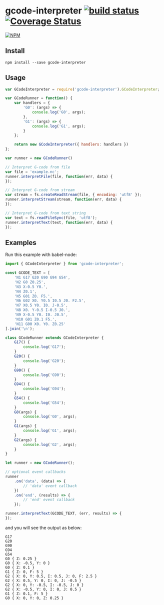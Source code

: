 # gcode-interpreter [![build status](https://travis-ci.org/cheton/gcode-interpreter.svg?branch=master)](https://travis-ci.org/cheton/gcode-interpreter) [![Coverage Status](https://coveralls.io/repos/cheton/gcode-interpreter/badge.svg?branch=master&service=github)](https://coveralls.io/github/cheton/gcode-interpreter?branch=master)

[![NPM](https://nodei.co/npm/gcode-interpreter.png?downloads=true&stars=true)](https://nodei.co/npm/gcode-interpreter/)

## Install

`npm install --save gcode-interpreter`

## Usage

```js
var GCodeInterpreter = require('gcode-interpreter').GCodeInterpreter;

var GCodeRunner = function() {
    var handlers = {
        'G0': (args) => {
            console.log('G0', args);
        },
        'G1': (args) => {
            console.log('G1', args);
        }
    };

    return new GCodeInterpreter({ handlers: handlers })
};

var runner = new GCodeRunner()

// Interpret G-code from file
var file = 'example.nc';
runner.interpretFile(file, function(err, data) {
});

// Interpret G-code from stream
var stream = fs.createReadStream(file, { encoding: 'utf8' });
runner.interpretStream(stream, function(err, data) {
});

// Interpret G-code from text string
var text = fs.readFileSync(file, 'utf8');
runner.interpretText(text, function(err, data) {
});
```

## Examples

Run this example with babel-node:
```js
import { GCodeInterpreter } from 'gcode-interpreter';

const GCODE_TEXT = [
    'N1 G17 G20 G90 G94 G54',
    'N2 G0 Z0.25',
    'N3 X-0.5 Y0.',
    'N4 Z0.1',
    'N5 G01 Z0. F5.',
    'N6 G02 X0. Y0.5 I0.5 J0. F2.5',
    'N7 X0.5 Y0. I0. J-0.5',
    'N8 X0. Y-0.5 I-0.5 J0.',
    'N9 X-0.5 Y0. I0. J0.5',
    'N10 G01 Z0.1 F5.',
    'N11 G00 X0. Y0. Z0.25'
].join('\n');

class GCodeRunner extends GCodeInterpreter {
    G17() {
        console.log('G17');
    }
    G20() {
        console.log('G20');
    }
    G90() {
        console.log('G90');
    }
    G94() {
        console.log('G94');
    }
    G54() {
        console.log('G54');
    }
    G0(args) {
        console.log('G0', args);
    }
    G1(args) {
        console.log('G1', args);
    }
    G2(args) {
        console.log('G2', args);
    }
}

let runner = new GCodeRunner();

// optional event callbacks
runner
    .on('data', (data) => {
        // 'data' event callback
    })
    .on('end', (results) => {
        // 'end' event callback
    });

runner.interpretText(GCODE_TEXT, (err, results) => {
});
```

and you will see the output as below:
```
G17
G20
G90
G94
G54
G0 { Z: 0.25 }
G0 { X: -0.5, Y: 0 }
G0 { Z: 0.1 }
G1 { Z: 0, F: 5 }
G2 { X: 0, Y: 0.5, I: 0.5, J: 0, F: 2.5 }
G2 { X: 0.5, Y: 0, I: 0, J: -0.5 }
G2 { X: 0, Y: -0.5, I: -0.5, J: 0 }
G2 { X: -0.5, Y: 0, I: 0, J: 0.5 }
G1 { Z: 0.1, F: 5 }
G0 { X: 0, Y: 0, Z: 0.25 }
```
